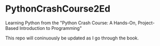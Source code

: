 # PythonCrashCourse2Ed

Learning Python from the "Python Crash Course: A Hands-On, Project-Based Introduction to Programming"

This repo will coninuously be updated as I go through the book.
